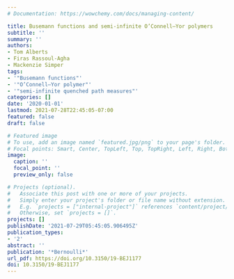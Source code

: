 ```yaml
---
# Documentation: https://wowchemy.com/docs/managing-content/

title: Busemann functions and semi-infinite O’Connell–Yor polymers
subtitle: ''
summary: ''
authors:
- Tom Alberts
- Firas Rassoul-Agha
- Mackenzie Simper
tags:
- '"Busemann functions"'
- '"O’Connell–Yor polymer"'
- '"semi-infinite quenched path measures"'
categories: []
date: '2020-01-01'
lastmod: 2021-07-28T22:45:05-07:00
featured: false
draft: false

# Featured image
# To use, add an image named `featured.jpg/png` to your page's folder.
# Focal points: Smart, Center, TopLeft, Top, TopRight, Left, Right, BottomLeft, Bottom, BottomRight.
image:
  caption: ''
  focal_point: ''
  preview_only: false

# Projects (optional).
#   Associate this post with one or more of your projects.
#   Simply enter your project's folder or file name without extension.
#   E.g. `projects = ["internal-project"]` references `content/project/deep-learning/index.md`.
#   Otherwise, set `projects = []`.
projects: []
publishDate: '2021-07-29T05:45:05.906495Z'
publication_types:
- '2'
abstract: ''
publication: '*Bernoulli*'
url_pdf: https://doi.org/10.3150/19-BEJ1177
doi: 10.3150/19-BEJ1177
---
```

